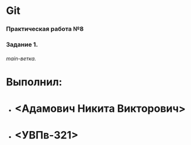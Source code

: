 # Git
### Практическая работа №8
### Задание 1.
###### main-ветка.
###### <namek1305>
# Выполнил:
* # <Адамович Никита Викторович>
* # <УВПв-321>
